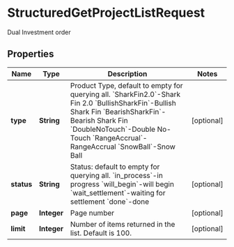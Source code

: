 
# StructuredGetProjectListRequest

Dual Investment order

## Properties

Name | Type | Description | Notes
------------ | ------------- | ------------- | -------------
**type** | **String** |  Product Type, default to empty for querying all.  &#x60;SharkFin2.0&#x60;-Shark Fin 2.0  &#x60;BullishSharkFin&#x60;-Bullish Shark Fin  &#x60;BearishSharkFin&#x60;-Bearish Shark Fin  &#x60;DoubleNoTouch&#x60;-Double No-Touch  &#x60;RangeAccrual&#x60;-RangeAccrual  &#x60;SnowBall&#x60;-Snow Ball  |  [optional]
**status** | **String** |  Status: default to empty for querying all.   &#x60;in_process&#x60;-in progress  &#x60;will_begin&#x60;-will begin  &#x60;wait_settlement&#x60;-waiting for settlement  &#x60;done&#x60;-done |  [optional]
**page** | **Integer** | Page number |  [optional]
**limit** | **Integer** | Number of items returned in the list. Default is 100. |  [optional]

